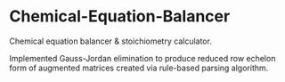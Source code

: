 # Chemical-Equation-Balancer
Chemical equation balancer & stoichiometry calculator. 

Implemented Gauss-Jordan elimination to produce reduced row echelon form of augmented matrices created via rule-based parsing algorithm.
